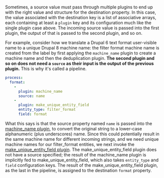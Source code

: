 Sometimes, a source value must pass through multiple plugins to end up with the right value and structure for the destination property. In this case, the value associated with the destination key is a list of associative arrays, each containing at least a `plugin` key and its configuration much like the single plugin case above. The incoming source value is passed into the first plugin, the output of that is passed to the second plugin, and so on.

For example, consider how we translate a Drupal 6 text format user-visible name to a unique Drupal 8 machine name: the filter format machine name is created from the label by first applying the `machine_name` plugin to create a machine name and then the deduplication plugin. **The second plugin and so on does not need a `source` as their input is the output of the previous plugin.** This is why it's called a pipeline.

```yaml
process:
  format:
    -
      plugin: machine_name
      source: name
    -
      plugin: make_unique_entity_field
      entity_type: filter_format
      field: format

```

What this says is that the source property named `name` is passed into the [machine\_name plugin](https://api.drupal.org/api/drupal/core%21modules%21migrate%21src%21Plugin%21migrate%21process%21MachineName.php/class/MachineName), to convert the original string to a lower-case alphanumeric (plus underscores) name. Since this could potentially result in the same machine name for different incoming strings, and we need unique machine names for our filter\_format entities, we next invoke the [make\_unique\_entity\_field plugin](https://api.drupal.org/api/drupal/core%21modules%21migrate%21src%21Plugin%21migrate%21process%21MakeUniqueEntityField.php/class/MakeUniqueEntityField). The make\_unique\_entity\_field plugin does not have a source specified; the result of the machine\_name plugin is implicitly fed to make\_unique\_entity\_field, which also takes `entity_type` and `field` configuration keys. The result of the make\_unique\_entity\_field plugin, as the last in the pipeline, is assigned to the destination `format` property.